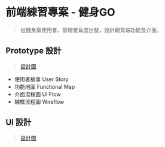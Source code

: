 # 前端練習專案 - 健身GO
> 從健身房使用者、管理者角度出發，設計網頁端功能及介面。

## Prototype 設計
> [設計圖](https://drive.google.com/file/d/1se8iriz43bejkCcEXcYHj_wl60zTcBzP/view?usp=sharing)
* 使用者故事 User Story
* 功能地圖 Functional Map
* 介面流程圖 UI Flow
* 線框流程圖 Wireflow

## UI 設計
> [設計圖](https://www.figma.com/file/putSmAV068ABwFWf5wtzxM/%E5%81%A5%E8%BA%AB%E5%B9%B3%E5%8F%B0UI?type=design&node-id=0%3A1&mode=design&t=kcKXR8XSrkhoQWJG-1)

